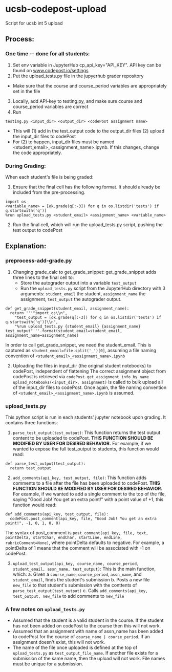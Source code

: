 # ucsb-codepost-upload
Script for ucsb int 5 upload

## Process:
### One time -- done for all students:
1. Set env variable in JupyterHub cp_api_key="API_KEY". API key can be found on www.codepost.io/settings
2. Put the upload_tests.py file in the jupyerhub grader repository
  * Make sure that the course and course_period variables are appropriately set in the file
3. Locally, add API-key to testing.py, and make sure course and course_period variables are correct
4. Run
```
testing.py <input_dir> <output_dir> <codePost assignment name>
```
  * This will (1) add in the test_output code to the output_dir files (2) upload the input_dir files to codePost
  * For (2) to happen, input_dir files must be named <student_email>_<assignment_name>.ipynb. If this changes, change the code appropriately. 

### During Grading:
When each student's file is being graded:
1. Ensure that the final cell has the following format. It should already be included from the pre-processing.
```
import os
<variable_name> = [ok.grade(q[:-3]) for q in os.listdir('tests') if q.startswith('q')]
%run upload_tests.py <student_email> <assignment_name> <variable_name>
```
2. Run the final cell, which will run the upload_tests.py script, pushing the test output to codePost

## Explanation:
### preprocess-add-grade.py
1. Changing grade_calc to get_grade_snippet: get_grade_snippet adds three lines to the final cell to: 
    * Store the autograder output into a variable ```test_output``` 
    * Run the ```upload_tests.py``` script from the JupyterHub directory with 3 arguments: ```student_email``` the student, ```assignment_name``` the assignment, ```test_output``` the autograder output. 
```
def get_grade_snippet(student_email, assignment_name):
  return '''"import os\\n",
    "test_output = [ok.grade(q[:-3]) for q in os.listdir('tests') if q.startswith('q')]\\n",
    "%run upload_tests.py {student_email} {assignment_name} test_output"'''.format(student_email=student_email, assignment_name=assignment_name)
```
In order to call get_grade_snippet, we need the student_email. This is captured as ```student_email=file.split('_')[0]```, assuming a file naming convention of ```<student_email>_<assignment_name>.ipynb```

2. Uploading the files in input_dir (the original student notebooks) to codePost, independent of flattening
The correct assignment object from codePost is retrieved via ```codePost.get_assignment_info_by_name```
```upload_notebooks(<input_dir>, assignment)``` is called to bulk upload all of the input_dir files to codePost. Once again, the file naming convention of ```<student_email>_<assignment_name>.ipynb``` is assumed. 

### upload_tests.py
This python script is run in each students' jupyter notebook upon grading. It contains three functions:
1. ```parse_test_output(test_output)```: This function returns the test output content to be uploaded to codePost. **THIS FUNCTION SHOULD BE MODIFIED BY USER FOR DESIRED BEHAVIOR.** For example, if we wanted to expose the full test_output to students, this function would read:
```
def parse_test_output(test_output):
  return test_output
```
2. ```add_comments(api_key, test_output, file)```: This function adds comments to a file after the file has been uploaded to codePost. **THIS FUNCTION SHOULD BE MODIFIED BY USER FOR DESIRED BEHAVIOR.** For example, if we wanted to add a single comment to the top of the file, saying "Good Job! You get an extra point!" with a point value of +1, this function would read:
```
def add_comments(api_key, test_output, file):
  codePost.post_comment(api_key, file, "Good Job! You get an extra point!", -1, 0, 1, 0, 0)
```
The syntax of post_comment is ```post_comment(api_key, file, text, pointDelta, startChar, endChar, startLine, endLine, rubricComment=None)```, where pointDelta defaults to negative. For example, a pointDelta of 1 means that the comment will be associated with -1 on codePost.

3. ```upload_test_output(api_key, course_name, course_period, student_email, assn_name, test_output)```:
This is the main function, which:
  a. Given a ```course_name```, ```course_period```, ```assn_name```, and ```student_email```, finds the student's submission
  b. Posts a new file ```new_file``` to that student's submission with the conttents of ```parse_test_output(test_output)```
  c. Calls ```add_comments(api_key, test_output, new_file``` to add comments to ```new_file```


### A few notes on ```upload_tests.py```
  * Assumed that the student is a valid student in the course. If the student has not been added on codePost to the course then this will not work. 
  * Assumed that an assignment with name of assn_name has been added to codePost for the course of ```course_name | course_period```. If an assignment doesn't exist, this will not work.
  * The name of the file once uploaded is defined at the top of ```upload_tests.py``` as ```test_output_file_name```. If another file exists for a submission of the same name, then the upload will not work. File names must be unique for a submission. 
